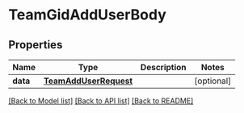 # TeamGidAddUserBody

## Properties
Name | Type | Description | Notes
------------ | ------------- | ------------- | -------------
**data** | [**TeamAddUserRequest**](TeamAddUserRequest.md) |  | [optional] 

[[Back to Model list]](../README.md#documentation-for-models) [[Back to API list]](../README.md#documentation-for-api-endpoints) [[Back to README]](../README.md)

